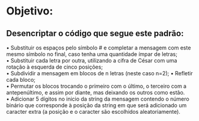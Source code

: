 

# Objetivo: <Br>
## Desencriptar o código que segue este padrão: <Br>
• Substituir os espaços pelo símbolo # e completar a mensagem com este mesmo símbolo no final, 
caso tenha uma quantidade ímpar de letras; <Br>
• Substituir cada letra por outra, utilizando a cifra de César com uma rotação 
à esquerda de cinco posições; <Br>
• Subdividir a mensagem em blocos de n letras (neste caso n=2);
• Refletir cada bloco; <Br>
• Permutar os blocos trocando o primeiro com o último, o terceiro com a antepenúltimo, 
e assim por diante, mas deixando os outros como estão. <Br>
• Adicionar 5 dígitos no inicio da string da mensagem contendo o número binário que corresponde à posição
 da string em que será adicionado um caracter extra (a posição e o caracter são escolhidos aleatoriamente). <Br>
